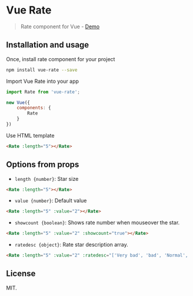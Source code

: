 # Vue Rate

> Rate component for Vue - [Demo](https://sinanmtl.github.io/vue-rate/)

## Installation and usage

Once, install rate component for your project

```bash
npm install vue-rate --save
```

Import Vue Rate into your app

```javascript
import Rate from 'vue-rate';

new Vue({
    components: {
        Rate
    }
})
```

Use HTML template

```html
<Rate :length="5"></Rate>
```

## Options from props

- `length {number}`: Star size

```html
<Rate :length="5"></Rate>
```

- `value {number}`: Default value

```html
<Rate :length="5" :value="2"></Rate>
```

- `showcount {boolean}`: Shows rate number when mouseover the star.

```html
<Rate :length="5" :value="2" :showcount="true"></Rate>
```

- `ratedesc {object}`: Rate star description array. 

```html
<Rate :length="5" :value="2" :ratedesc="['Very bad', 'bad', 'Normal', 'Good', 'Very good']"></Rate>
```

## License

MIT.
